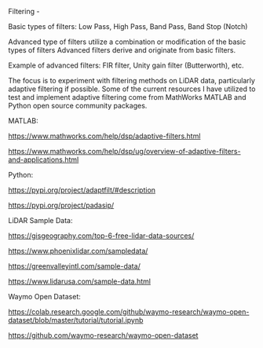 Filtering -

Basic types of filters:
Low Pass,
High Pass,
Band Pass,
Band Stop (Notch)

Advanced type of filters utilize a combination or modification of the basic types of filters
Advanced filters derive and originate from basic filters.

Example of advanced filters:
FIR filter,
Unity gain filter (Butterworth),
etc.


The focus is to experiment with filtering methods on LiDAR data, particularly adaptive filtering if possible.
Some of the current resources I have utilized to test and implement adaptive filtering come from MathWorks MATLAB and Python open source community packages.


MATLAB:

https://www.mathworks.com/help/dsp/adaptive-filters.html

https://www.mathworks.com/help/dsp/ug/overview-of-adaptive-filters-and-applications.html


Python:

https://pypi.org/project/adaptfilt/#description

https://pypi.org/project/padasip/

LiDAR Sample Data:

https://gisgeography.com/top-6-free-lidar-data-sources/

https://www.phoenixlidar.com/sampledata/

https://greenvalleyintl.com/sample-data/

https://www.lidarusa.com/sample-data.html

Waymo Open Dataset:

https://colab.research.google.com/github/waymo-research/waymo-open-dataset/blob/master/tutorial/tutorial.ipynb

https://github.com/waymo-research/waymo-open-dataset
